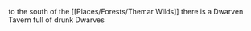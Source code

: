 to the south of the [[Places/Forests/Themar Wilds]] there is a Dwarven Tavern full of drunk Dwarves
